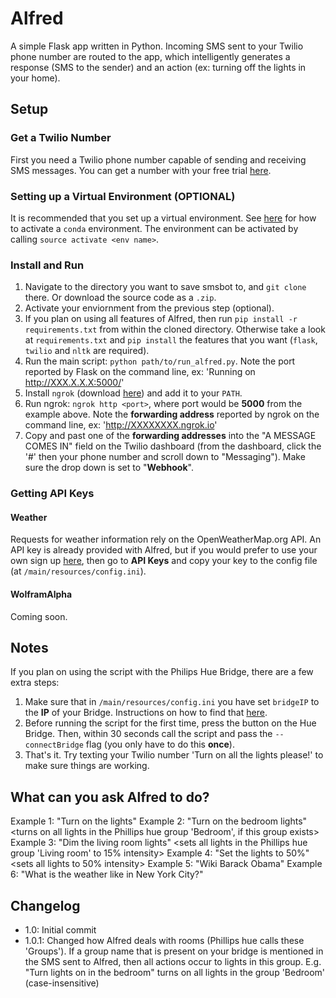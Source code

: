 # Alfred

A simple Flask app written in Python. Incoming SMS sent to your Twilio phone number are routed to the app,
which intelligently generates a response (SMS to the sender) and an action (ex: turning off the lights in your home).

## Setup

### Get a Twilio Number

First you need a Twilio phone number capable of sending and receiving SMS messages. You can get a number with your free trial [here](https://www.twilio.com/try-twilio).

### Setting up a Virtual Environment (OPTIONAL)

It is recommended that you set up a virtual environment. See [here](https://conda.io/docs/using/envs.html) for how to activate
a `conda` environment. The environment can be activated by calling `source activate <env name>`.

### Install and Run

1. Navigate to the directory you want to save smsbot to, and `git clone` there. Or download the source code as a `.zip`.
2. Activate your enviornment from the previous step (optional).
3. If you plan on using all features of Alfred, then run `pip install -r requirements.txt` from within the cloned directory. Otherwise take a look at `requirements.txt` and `pip install` the features that you want (`flask`, `twilio` and `nltk` are required).
3. Run the main script: `python path/to/run_alfred.py`. Note the port reported by Flask on the command line, ex: 'Running on http://XXX.X.X.X:5000/'
4. Install `ngrok` (download [here](https://ngrok.com/)) and add it to your `PATH`.
5. Run ngrok: `ngrok http <port>`, where port would be **5000** from the example above. Note the **forwarding address** reported by ngrok on the command line, ex: 'http://XXXXXXXX.ngrok.io'
6. Copy and past one of the **forwarding addresses** into the "A MESSAGE COMES IN" field on the Twilio dashboard (from the dashboard, click the '#' then your phone number and scroll down to "Messaging"). Make sure the drop down is set to "**Webhook**".

### Getting API Keys

#### Weather
Requests for weather information rely on the OpenWeatherMap.org API. An API key is already provided with Alfred, but if you would prefer to use your own sign up [here](https://openweathermap.org/), then go to **API Keys** and copy your key to
the config file (at `/main/resources/config.ini`).

#### WolframAlpha
Coming soon.

## Notes

If you plan on using the script with the Philips Hue Bridge, there are a few extra steps:
1. Make sure that in `/main/resources/config.ini` you have set `bridgeIP` to the **IP** of your Bridge. Instructions on how to find that [here](https://developers.meethue.com/documentation/getting-started).
2. Before running the script for the first time, press the button on the Hue Bridge. Then, within 30 seconds call the script and pass the `--connectBridge` flag (you only have to do this **once**).
3. That's it. Try texting your Twilio number 'Turn on all the lights please!' to make sure things are working.

## What can you ask Alfred to do?

Example 1: "Turn on the lights" <turns on all lights>
Example 2: "Turn on the bedroom lights" <turns on all lights in the Phillips hue group 'Bedroom', if this group exists>
Example 3: "Dim the living room lights" <sets all lights in the Phillips hue group 'Living room' to 15% intensity>
Example 4: "Set the lights to 50%" <sets all lights to 50% intensity>
Example 5: "Wiki Barack Obama" <returns wiki summary with link>
Example 6: "What is the weather like in New York City?" <returns weather summary for location>

## Changelog

- 1.0: Initial commit
- 1.0.1: Changed how Alfred deals with rooms (Phillips hue calls these 'Groups'). If a group name that is present on your bridge is mentioned in the SMS sent to Alfred, then all actions occur to lights in this group. E.g. "Turn lights on in the bedroom" turns on all lights in the group 'Bedroom' (case-insensitive)
